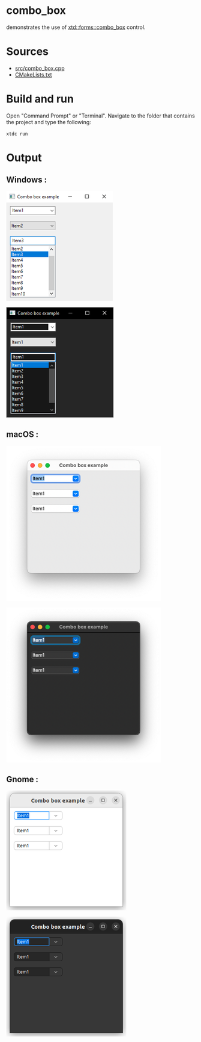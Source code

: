 # combo_box

demonstrates the use of [xtd::forms::combo_box](https://gammasoft71.github.io/xtd/reference_guides/latest/classxtd_1_1forms_1_1combo__box.html) control.

# Sources

* [src/combo_box.cpp](src/combo_box.cpp)
* [CMakeLists.txt](CMakeLists.txt)

# Build and run

Open "Command Prompt" or "Terminal". Navigate to the folder that contains the project and type the following:

```shell
xtdc run
```

# Output

## Windows :

![Screenshot](../../../../docs/pictures/examples/combo_box_w.png)

![Screenshot](../../../../docs/pictures/examples/combo_box_wd.png)

## macOS :

![Screenshot](../../../../docs/pictures/examples/combo_box_m.png)

![Screenshot](../../../../docs/pictures/examples/combo_box_md.png)

## Gnome :

![Screenshot](../../../../docs/pictures/examples/combo_box_g.png)

![Screenshot](../../../../docs/pictures/examples/combo_box_gd.png)

